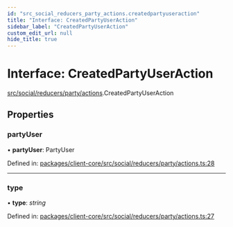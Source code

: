 ```yaml
---
id: "src_social_reducers_party_actions.createdpartyuseraction"
title: "Interface: CreatedPartyUserAction"
sidebar_label: "CreatedPartyUserAction"
custom_edit_url: null
hide_title: true
---
```


# Interface: CreatedPartyUserAction

[src/social/reducers/party/actions](../modules/src_social_reducers_party_actions.md).CreatedPartyUserAction

## Properties

### partyUser

• **partyUser**: PartyUser

Defined in: [packages/client-core/src/social/reducers/party/actions.ts:28](https://github.com/xr3ngine/xr3ngine/blob/2d83606b6/packages/client-core/src/social/reducers/party/actions.ts#L28)

___

### type

• **type**: *string*

Defined in: [packages/client-core/src/social/reducers/party/actions.ts:27](https://github.com/xr3ngine/xr3ngine/blob/2d83606b6/packages/client-core/src/social/reducers/party/actions.ts#L27)
